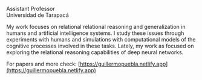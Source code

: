 Assistant Professor\
Universidad de Tarapacá

My work focuses on relational relational reasoning and generalization in humans and artificial intelligence systems. I study these issues through experiments with humans and simulations with computational models of the cognitive processes involved in these tasks. Lately, my work as focused on exploring the relational reasoning capabilities of deep neural networks.

For papers and more check: [https://guillermopuebla.netlify.app](https://guillermopuebla.netlify.app)